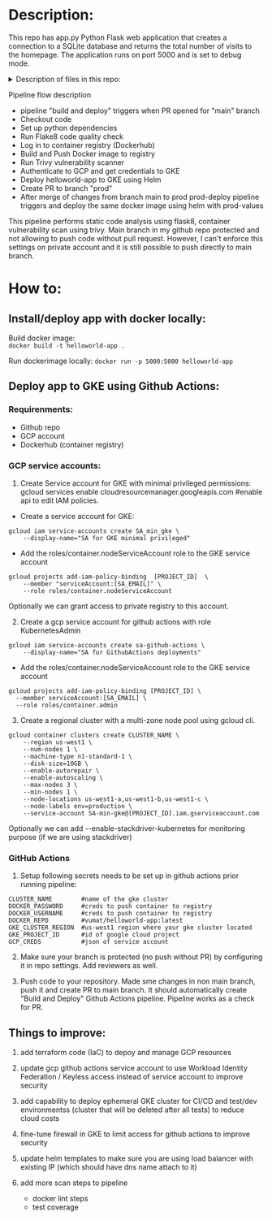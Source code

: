 # Description:

This repo has app.py Python Flask web application that creates a connection to a SQLite database and returns the total number of visits to the homepage. The application runs on port 5000 and is set to debug mode.

<details>
  <summary>Description of files in this repo:</summary>

 - app.py - a simple Python "hello world" app with db;
 - requirements.txt - list of requirements for python app and tests;
 - Dockerfile to containerize the helloworld-app;
 - helm folder - helm template to deploy app to Kubernetes using helm;
 - .github/workflows/build-and-deploy.yml GitHub Actions pipeline
 - .github/workflows/prod-deploy.yml GitHub Actions pipeline to deploy to prod

  </details>


Pipeline flow description

- pipeline "build and deploy" triggers when PR opened for "main" branch
- Checkout code
- Set up python dependencies
- Run Flake8 code quality check
- Log in to container registry (Dockerhub)
- Build and Push Docker image to registry 
- Run Trivy vulnerability scanner
- Authenticate to GCP and get credentials to GKE
- Deploy helloworld-app to GKE using Helm
- Create PR to branch "prod"
- After merge of changes from branch main to prod prod-deploy pipeline triggers and deploy the same docker image using helm with prod-values


This pipeline performs static code analysis using flask8, container vulnerability scan using trivy. 
Main branch in my github repo protected and not allowing to push code without pull request. However, I can't enforce this settings on private account and it is still possible to push directly to main branch.



# How to:

## Install/deploy app with docker locally:

Build docker image:  
``docker build -t helloworld-app .``

Run dockerimage locally:
``docker run -p 5000:5000 helloworld-app``

## Deploy app to GKE using Github Actions: 

### Requirenments:
 - Github repo
 - GCP account
 - Dockerhub (container registry)


### GCP service accounts:

1. Create Service account for GKE with minimal privileged permissions:
gcloud services enable cloudresourcemanager.googleapis.com #enable api to edit  IAM policies. 
- Create a service account for GKE:
```
gcloud iam service-accounts create SA_min_gke \
    --display-name="SA for GKE minimal privileged"
```
- Add the roles/container.nodeServiceAccount role to the GKE service account
```
gcloud projects add-iam-policy-binding 	[PROJECT_ID]  \
    --member "serviceAccount:[SA_EMAIL]" \
    --role roles/container.nodeServiceAccount
```
Optionally we can grant access to private registry to this account.

2. Create a gcp service account for github actions with role KubernetesAdmin 
```
gcloud iam service-accounts create sa-github-actions \
    --display-name="SA for GithubActions deployments" 
```
- Add the roles/container.nodeServiceAccount role to the GKE service account

```
gcloud projects add-iam-policy-binding [PROJECT_ID] \
  --member serviceAccount:[SA_EMAIL] \
  --role roles/container.admin
```
3. Create a regional cluster with a multi-zone node pool using gcloud cli.

```
gcloud container clusters create CLUSTER_NAME \
    --region us-west1 \
    --num-nodes 1 \
    --machine-type n1-standard-1 \
    --disk-size=10GB \
    --enable-autorepair \
    --enable-autoscaling \
    --max-nodes 3 \
    --min-nodes 1 \
    --node-locations us-west1-a,us-west1-b,us-west1-c \
    --node-labels env=production \
    --service-account SA-min-gke@[PROJECT_ID].iam.gserviceaccount.com
```

Optionally we can add --enable-stackdriver-kubernetes for monitoring purpose (if we are using stackdriver)

### GitHub Actions

1. Setup following secrets needs to be set up in github actions prior running pipeline: 
```
CLUSTER_NAME        #name of the gke cluster
DOCKER_PASSWORD     #creds to push container to registry
DOCKER_USERNAME     #creds to push container to registry
DOCKER_REPO         #vumat/helloworld-app:latest
GKE_CLUSTER_REGION  #us-west1 region where your gke cluster located
GKE_PROJECT_ID      #id of google cloud project
GCP_CREDS           #json of service account
```

2. Make sure your branch is protected (no push without PR) by configuring it in repo settings. Add reviewers as well.

3. Push code to your repository. Made sme changes in non main branch, push it and create PR to main branch. It should automatically create "Build and Deploy" Github Actions pipeline. Pipeline works as a check for PR.  




## Things to improve:

1. add terraform code (IaC) to depoy and manage GCP resources 
2. update gcp github actions service account to use Workload Identity Federation / Keyless access instead of service account to improve security
3. add capability to deploy ephemeral GKE cluster for CI/CD and test/dev environmentss  (cluster that will be deleted after all tests) to reduce cloud costs
4. fine-tune firewall in GKE to limit access for github actions to improve security 

5. update helm templates to make sure you are using load balancer with existing IP (which should have dns name attach to it)
6. add more scan steps to pipeline 
   - docker lint steps
   - test coverage